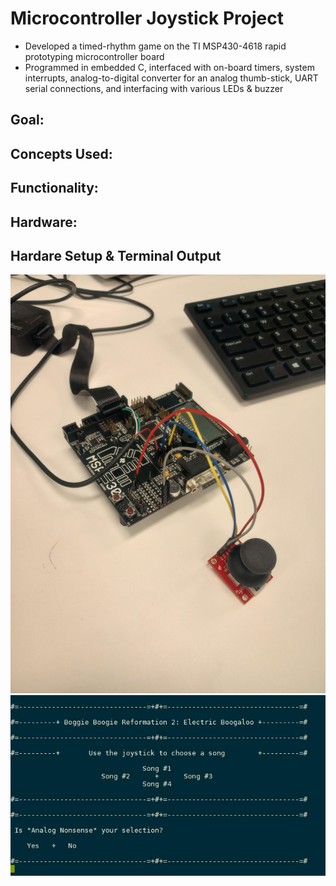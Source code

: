 # Microcontroller Joystick Project 
- Developed a timed-rhythm game on the TI MSP430-4618 rapid prototyping microcontroller board 
- Programmed in embedded C, interfaced with on-board timers, system interrupts, analog-to-digital converter 
for an analog thumb-stick, UART serial connections, and interfacing with various LEDs & buzzer 


**Goal:** 
- 
  
**Concepts Used:** 
- 
  
**Functionality:**
- 

  
**Hardware:**
- 




## Hardare Setup & Terminal Output
![hardware](./utils/images/embeddedHardware.jpg)
![terminal](./utils/images/terminalOutput.jpg)

